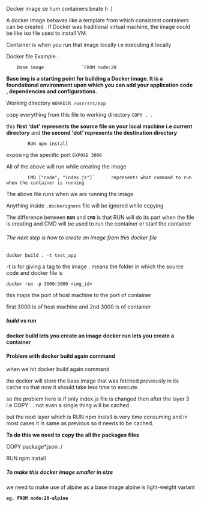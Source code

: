 	

Docker image se hum containers bnate h :)



A docker image behaves like a template from which consistent containers can be created . If Docker was traditional virtual machine, the image could be like iso file used to install VM. 


Container is when you run that image locally i.e executing it locally 



Docker file Example : 


		Base image				`FROM node:20 


**Base img is a starting point for building a Docker image. It is a foundational environment upon which you can add your application code , dependencies and configurations.**

	

Working directory 						`WORKDIR /usr/src/app`

copy everything from this file to working directory    `COPY . .`

this **first 'dot' represents the source file on your local machine i.e current directory** 
and **the second 'dot' represents the destination directory**


			RUN npm install

exposing the specific port 			`EXPOSE 3000`

All of the above will run while creating the image


			CMD ["node", "index.js"]`      represents what command to run when the container is running

The above file runs when we are running the image


Anything inside `.dockerignore` file will be ignored while copying 




The difference between **`RUN`** and **`CMD`** is that 
RUN will do its part when the file is creating 
and CMD will be used to run the container or start the container




###### The next step is how to create an image from this docker file 

`docker build . -t test_app`

-t is for giving a tag to the image
**.**  means the folder in which the source code and docker file is 

	docker run -p 3000:3000 <img_id>


this maps the port of host machine to the port of container

first 3000 is of host machine and 2nd 3000 is of container





##### **build vs run**

**docker build lets you create an image**
**docker run lets you create a container**



#### Problem with docker build again command



when we hit docker build again command 

the docker will store the base image that was fetched previously in its cache so that now it should take less time to execute. 

so the problem here is if only index.js file is changed then after the layer 3 i.e COPY . .
not even a single thing will be cached . 

but the next layer which is RUN npm install is very time consuming and in most cases it is same as previous so it needs to be cached. 




**To  do this we need to copy the all the packages files**


COPY package*.json ./
 
RUN npm install



##### To make this docker image smaller in size 

we need to make use of alpine as a base image 
alpine is light-weight variant 

**`eg. FROM node:20-alpine`**






		


